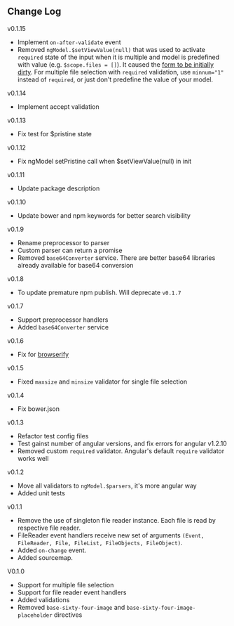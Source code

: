 Change Log
--------

v0.1.15
 - Implement `on-after-validate` event
 - Removed `ngModel.$setViewValue(null)` that was used to activate `required` state of the input when it is multiple and model is predefined with value (e.g. `$scope.files = []`). It caused the [form to be initially dirty](https://github.com/adonespitogo/angular-base64-upload/issues/62). For multiple file selection with `required` validation, use `minnum="1"` instead of `required`, or just don't predefine the value of your model.

v0.1.14
 - Implement accept validation

v0.1.13
 - Fix test for $pristine state

v0.1.12
 - Fix ngModel setPristine call when $setViewValue(null) in init

v0.1.11
 - Update package description

v0.1.10
 - Update bower and npm keywords for better search visibility

v0.1.9
 - Rename preprocessor to parser
 - Custom parser can return a promise
 - Removed `base64Converter` service. There are better base64 libraries already available for base64 conversion

v0.1.8
 - To update premature npm publish. Will deprecate `v0.1.7`

v0.1.7
 - Support preprocessor handlers
 - Added `base64Converter` service

v0.1.6
 - Fix for [browserify](http://browserify.org)

v0.1.5
 - Fixed `maxsize` and `minsize` validator for single file selection

v0.1.4
 - Fix bower.json

v0.1.3
 - Refactor test config files
 - Test gainst number of angular versions, and fix errors for angular v1.2.10
 - Removed custom `required` validator. Angular's default `require` validator works well

v0.1.2
 - Move all validators to `ngModel.$parsers`, it's more angular way
 - Added unit tests

v0.1.1
 - Remove the use of singleton file reader instance. Each file is read by respective file reader.
 - FileReader event handlers receive new set of arguments `(Event, FileReader, File, FileList, FileObjects, FileObject)`.
 - Added `on-change` event.
 - Added sourcemap.


V0.1.0
 - Support for multiple file selection
 - Support for file reader event handlers
 - Added validations
 - Removed `base-sixty-four-image` and `base-sixty-four-image-placeholder` directives
